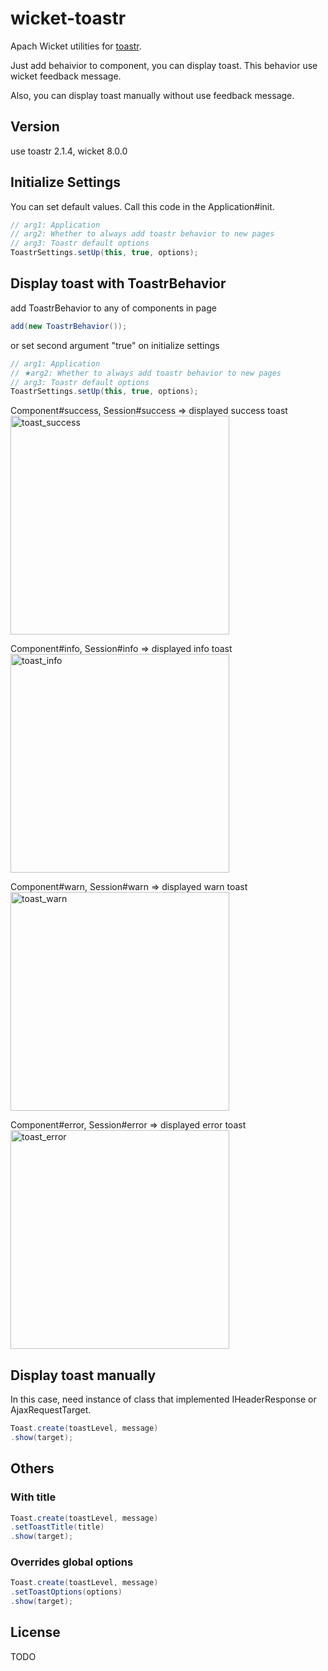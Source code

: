 # wicket-toastr

Apach Wicket utilities for [toastr](https://github.com/CodeSeven/toastr).

Just add behaivior to component, you can display toast.
This behavior use wicket feedback message.

Also, you can display toast manually without use feedback message.  



## Version
use toastr 2.1.4, wicket 8.0.0

## Initialize Settings
You can set default values.
Call this code in the Application#init.
```java
// arg1: Application
// arg2: Whether to always add toastr behavior to new pages
// arg3: Toastr default options
ToastrSettings.setUp(this, true, options);
```

## Display toast with ToastrBehavior

add ToastrBehavior to any of components in page
```java
add(new ToastrBehavior());
```
or set second argument "true" on initialize settings

```java
// arg1: Application
// ★arg2: Whether to always add toastr behavior to new pages
// arg3: Toastr default options
ToastrSettings.setUp(this, true, options);
```

Component#success, Session#success ⇒ displayed success toast  
<img alt="toast_success" src="https://user-images.githubusercontent.com/17096601/45070139-dd932f00-b10a-11e8-8c8a-b539945fcdc1.png" width="350px">
  
Component#info, Session#info ⇒ displayed info toast  
<img alt="toast_info" src="https://user-images.githubusercontent.com/17096601/45070137-dd932f00-b10a-11e8-85ec-03036d325299.png" width="350px">

Component#warn, Session#warn ⇒ displayed warn toast  
<img alt="toast_warn" src="https://user-images.githubusercontent.com/17096601/45070136-dd932f00-b10a-11e8-85b8-69ff6accf8e1.png" width="350px">
  
Component#error, Session#error ⇒ displayed error toast  
<img alt="toast_error" src="https://user-images.githubusercontent.com/17096601/45070135-dcfa9880-b10a-11e8-8b32-9f1741bb2925.png" width="350px">

## Display toast manually

In this case, need instance of class that implemented IHeaderResponse or AjaxRequestTarget.

```java
Toast.create(toastLevel, message)
.show(target);
```

## Others
### With title
```java
Toast.create(toastLevel, message)
.setToastTitle(title)
.show(target);
```

### Overrides global options
```java
Toast.create(toastLevel, message)
.setToastOptions(options)
.show(target);
```


## License
TODO

